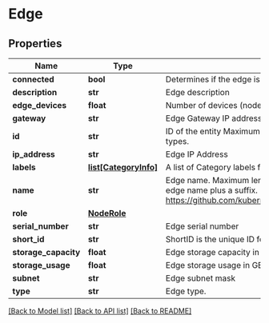 # Edge

## Properties
Name | Type | Description | Notes
------------ | ------------- | ------------- | -------------
**connected** | **bool** | Determines if the edge is currently connected to XI IoT management services. | [optional] 
**description** | **str** | Edge description | [optional] 
**edge_devices** | **float** | Number of devices (nodes) in this edge | 
**gateway** | **str** | Edge Gateway IP address | 
**id** | **str** | ID of the entity Maximum character length is 64 for project, category, and runtime environment, 36 for other entity types. | [optional] 
**ip_address** | **str** | Edge IP Address | 
**labels** | [**list[CategoryInfo]**](CategoryInfo.md) | A list of Category labels for this edge. | [optional] 
**name** | **str** | Edge name. Maximum length edge name is determined by kubernetes. Name length limited to 60 as node name is the edge name plus a suffix. https://github.com/kubernetes/kubernetes/blob/master/staging/src/k8s.io/apimachinery/pkg/util/validation/validation.go | 
**role** | [**NodeRole**](NodeRole.md) |  | [optional] 
**serial_number** | **str** | Edge serial number | 
**short_id** | **str** | ShortID is the unique ID for the given edge. This ID must be unique for each edge, for the given tenant. | [optional] 
**storage_capacity** | **float** | Edge storage capacity in GB | 
**storage_usage** | **float** | Edge storage usage in GB | 
**subnet** | **str** | Edge subnet mask | 
**type** | **str** | Edge type. | [optional] 

[[Back to Model list]](../README.md#documentation-for-models) [[Back to API list]](../README.md#documentation-for-api-endpoints) [[Back to README]](../README.md)


